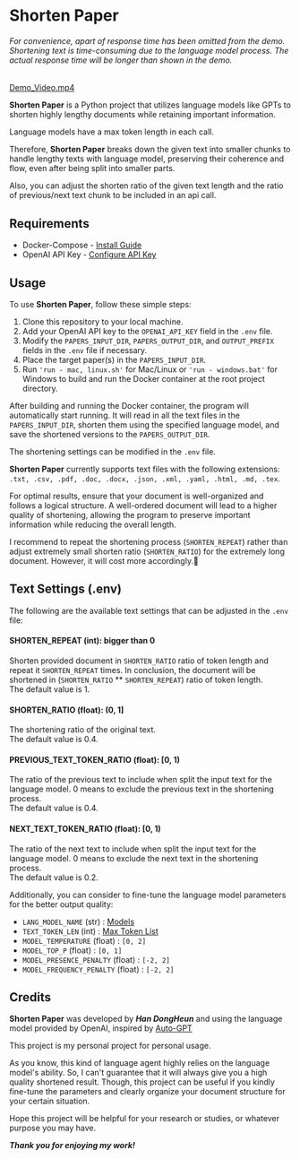 # Shorten Paper

###### _For convenience, apart of response time has been omitted from the demo. Shortening text is time-consuming due to the language model process. The actual response time will be longer than shown in the demo._

[Demo_Video.mp4](https://user-images.githubusercontent.com/38789681/235345894-9c5c886f-df3d-46cc-a110-1e89ef93beff.mp4)


**Shorten Paper** is a Python project that utilizes language models like GPTs 
to shorten highly lengthy documents while retaining important information.

Language models have a max token length in each call.

Therefore, **Shorten Paper** breaks down the given text into smaller chunks 
to handle lengthy texts with language model, preserving their coherence and flow, 
even after being split into smaller parts.

Also, you can adjust the shorten ratio of the given text length and 
the ratio of previous/next text chunk to be included in an api call.


## Requirements

* Docker-Compose - [Install Guide](https://docs.docker.com/compose/install/)
* OpenAI API Key - [Configure API Key](https://platform.openai.com/account/api-keys)

## Usage
To use **Shorten Paper**, follow these simple steps:
1. Clone this repository to your local machine.
2. Add your OpenAI API key to the `OPENAI_API_KEY` field in the `.env` file.
3. Modify the `PAPERS_INPUT_DIR`, `PAPERS_OUTPUT_DIR`, and `OUTPUT_PREFIX` fields in the `.env` file if necessary.
4. Place the target paper(s) in the `PAPERS_INPUT_DIR`.
5. Run `'run - mac, linux.sh'` for Mac/Linux or `'run - windows.bat'` for Windows to build and run the Docker container at the root project directory.

After building and running the Docker container, 
the program will automatically start running. 
It will read in all the text files in the `PAPERS_INPUT_DIR`,
shorten them using the specified language model, 
and save the shortened versions to the `PAPERS_OUTPUT_DIR`.

The shortening settings can be modified in the `.env` file.

**Shorten Paper** currently supports text files with the following extensions: 
`.txt, .csv, .pdf, .doc, .docx, .json, .xml, .yaml, .html, .md, .tex`.

For optimal results, ensure that your document is well-organized and 
follows a logical structure. A well-ordered document will 
lead to a higher quality of shortening, allowing the program 
to preserve important information while reducing the overall length.

I recommend to repeat the shortening process (`SHORTEN_REPEAT`)
rather than adjust extremely small shorten ratio (`SHORTEN_RATIO`)
for the extremely long document. However, it will cost more accordingly.💸

## Text Settings (.env)
The following are the available text settings that can be adjusted in the `.env` file:

#### SHORTEN_REPEAT (int): bigger than 0
Shorten provided document in `SHORTEN_RATIO` ratio of token length 
and repeat it `SHORTEN_REPEAT` times.
In conclusion, the document will be
shortened in (`SHORTEN_RATIO` ** `SHORTEN_REPEAT`) ratio of token length.\
The default value is 1.

#### SHORTEN_RATIO (float): (0, 1]
The shortening ratio of the original text.\
The default value is 0.4.

#### PREVIOUS_TEXT_TOKEN_RATIO (float): [0, 1)
The ratio of the previous text to include when split
the input text for the language model.
0 means to exclude the previous text in the shortening process.\
The default value is 0.4.

#### NEXT_TEXT_TOKEN_RATIO (float): [0, 1)
The ratio of the next text to include when split 
the input text for the language model.
0 means to exclude the next text in the shortening process.\
The default value is 0.2.

Additionally, you can consider to fine-tune the language model parameters
for the better output quality:
* `LANG_MODEL_NAME` (str) : [Models](https://platform.openai.com/docs/models/model-endpoint-compatibility)
* `TEXT_TOKEN_LEN` (int) : [Max Token List](https://platform.openai.com/docs/models/gpt-3-5)
* `MODEL_TEMPERATURE` (float) : `[0, 2]`
* `MODEL_TOP_P` (float) : `[0, 1]`
* `MODEL_PRESENCE_PENALTY` (float) : `[-2, 2]`
* `MODEL_FREQUENCY_PENALTY` (float) : `[-2, 2]`

## Credits
**Shorten Paper** was developed by _**Han DongHeun**_ and using the language model 
provided by OpenAI, 
inspired by [Auto-GPT](https://github.com/Significant-Gravitas/Auto-GPT)

This project is my personal project for personal usage. 

As you know, this kind of language agent highly relies on the language model's ability. 
So, I can't guarantee that it will always give you a high quality shortened result.
Though, this project can be useful if you kindly fine-tune the parameters 
and clearly organize your document structure for your certain situation.

Hope this project will be helpful for your research or studies,
or whatever purpose you may have.

_**Thank you for enjoying my work!**_